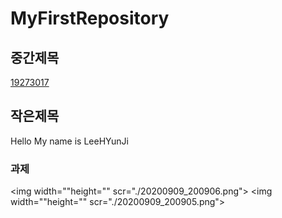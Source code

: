 # MyFirstRepository

## 중간제목
[19273017](https://github.com/Leehyunjji/FirstRepository/edit/master/README.md)

## 작은제목
Hello My name is LeeHYunJi

### 과제
<img width=""height="" scr="./20200909_200906.png"> </img>
<img width=""height="" scr="./20200909_200905.png"> </img>
